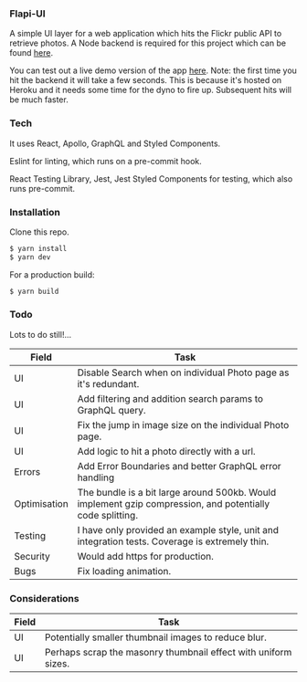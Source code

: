 ### Flapi-UI

A simple UI layer for a web application which hits the Flickr public API to retrieve photos. A Node backend is required for this project which can be found [here](https://github.com/ollyd/flapi-bff).

You can test out a live demo version of the app [here](http://oilymutton-flapi-ui.s3-website-ap-southeast-2.amazonaws.com/). 
Note: the first time you hit the backend it will take a few seconds. This is because it's hosted on Heroku and it needs some time for the dyno to fire up. Subsequent hits will be much faster.

### Tech

It uses React, Apollo, GraphQL and Styled Components.

Eslint for linting, which runs on a pre-commit hook.

React Testing Library, Jest, Jest Styled Components for testing, which also runs pre-commit.

### Installation

Clone this repo.
```sh
$ yarn install
$ yarn dev
```

For a production build:

```sh
$ yarn build
```


### Todo

Lots to do still!...

| Field | Task |
| ------ | ------ |
| UI | Disable Search when on individual Photo page as it's redundant. |
| UI | Add filtering and addition search params to GraphQL query. |
| UI | Fix the jump in image size on the individual Photo page. |
| UI | Add logic to hit a photo directly with a url. |
| Errors | Add Error Boundaries and better GraphQL error handling |
| Optimisation | The bundle is a bit large around 500kb. Would implement gzip compression, and potentially code splitting.  |
| Testing | I have only provided an example style, unit and integration tests. Coverage is extremely thin. |
| Security | Would add https for production. |
| Bugs | Fix loading animation. |

### Considerations

| Field | Task |
| ------ | ------ |
| UI | Potentially smaller thumbnail images to reduce blur. |
| UI | Perhaps scrap the masonry thumbnail effect with uniform sizes. |
